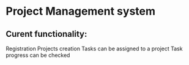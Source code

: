 # Project Management system
## Curent functionality:
Registration
Projects creation
Tasks can be assigned to a project
Task progress can be checked
